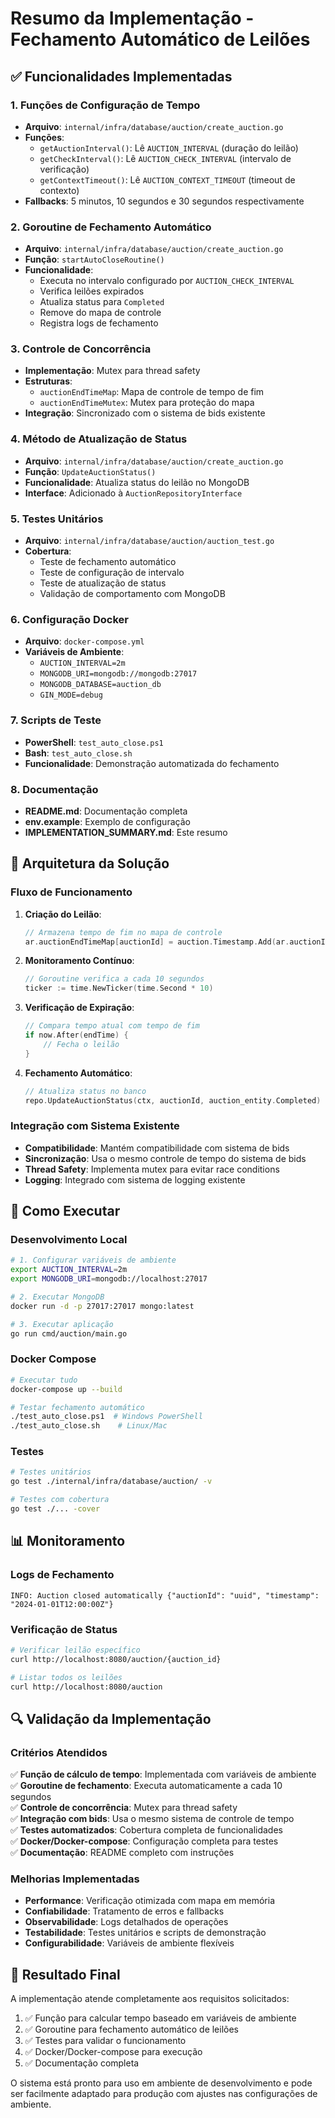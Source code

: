 # Resumo da Implementação - Fechamento Automático de Leilões

## ✅ Funcionalidades Implementadas

### 1. Funções de Configuração de Tempo
- **Arquivo**: `internal/infra/database/auction/create_auction.go`
- **Funções**: 
  - `getAuctionInterval()`: Lê `AUCTION_INTERVAL` (duração do leilão)
  - `getCheckInterval()`: Lê `AUCTION_CHECK_INTERVAL` (intervalo de verificação)
  - `getContextTimeout()`: Lê `AUCTION_CONTEXT_TIMEOUT` (timeout de contexto)
- **Fallbacks**: 5 minutos, 10 segundos e 30 segundos respectivamente

### 2. Goroutine de Fechamento Automático
- **Arquivo**: `internal/infra/database/auction/create_auction.go`
- **Função**: `startAutoCloseRoutine()`
- **Funcionalidade**: 
  - Executa no intervalo configurado por `AUCTION_CHECK_INTERVAL`
  - Verifica leilões expirados
  - Atualiza status para `Completed`
  - Remove do mapa de controle
  - Registra logs de fechamento

### 3. Controle de Concorrência
- **Implementação**: Mutex para thread safety
- **Estruturas**:
  - `auctionEndTimeMap`: Mapa de controle de tempo de fim
  - `auctionEndTimeMutex`: Mutex para proteção do mapa
- **Integração**: Sincronizado com o sistema de bids existente

### 4. Método de Atualização de Status
- **Arquivo**: `internal/infra/database/auction/create_auction.go`
- **Função**: `UpdateAuctionStatus()`
- **Funcionalidade**: Atualiza status do leilão no MongoDB
- **Interface**: Adicionado à `AuctionRepositoryInterface`

### 5. Testes Unitários
- **Arquivo**: `internal/infra/database/auction/auction_test.go`
- **Cobertura**:
  - Teste de fechamento automático
  - Teste de configuração de intervalo
  - Teste de atualização de status
  - Validação de comportamento com MongoDB

### 6. Configuração Docker
- **Arquivo**: `docker-compose.yml`
- **Variáveis de Ambiente**:
  - `AUCTION_INTERVAL=2m`
  - `MONGODB_URI=mongodb://mongodb:27017`
  - `MONGODB_DATABASE=auction_db`
  - `GIN_MODE=debug`

### 7. Scripts de Teste
- **PowerShell**: `test_auto_close.ps1`
- **Bash**: `test_auto_close.sh`
- **Funcionalidade**: Demonstração automatizada do fechamento

### 8. Documentação
- **README.md**: Documentação completa
- **env.example**: Exemplo de configuração
- **IMPLEMENTATION_SUMMARY.md**: Este resumo

## 🔧 Arquitetura da Solução

### Fluxo de Funcionamento

1. **Criação do Leilão**:
   ```go
   // Armazena tempo de fim no mapa de controle
   ar.auctionEndTimeMap[auctionId] = auction.Timestamp.Add(ar.auctionInterval)
   ```

2. **Monitoramento Contínuo**:
   ```go
   // Goroutine verifica a cada 10 segundos
   ticker := time.NewTicker(time.Second * 10)
   ```

3. **Verificação de Expiração**:
   ```go
   // Compara tempo atual com tempo de fim
   if now.After(endTime) {
       // Fecha o leilão
   }
   ```

4. **Fechamento Automático**:
   ```go
   // Atualiza status no banco
   repo.UpdateAuctionStatus(ctx, auctionId, auction_entity.Completed)
   ```

### Integração com Sistema Existente

- **Compatibilidade**: Mantém compatibilidade com sistema de bids
- **Sincronização**: Usa o mesmo controle de tempo do sistema de bids
- **Thread Safety**: Implementa mutex para evitar race conditions
- **Logging**: Integrado com sistema de logging existente

## 🚀 Como Executar

### Desenvolvimento Local
```bash
# 1. Configurar variáveis de ambiente
export AUCTION_INTERVAL=2m
export MONGODB_URI=mongodb://localhost:27017

# 2. Executar MongoDB
docker run -d -p 27017:27017 mongo:latest

# 3. Executar aplicação
go run cmd/auction/main.go
```

### Docker Compose
```bash
# Executar tudo
docker-compose up --build

# Testar fechamento automático
./test_auto_close.ps1  # Windows PowerShell
./test_auto_close.sh    # Linux/Mac
```

### Testes
```bash
# Testes unitários
go test ./internal/infra/database/auction/ -v

# Testes com cobertura
go test ./... -cover
```

## 📊 Monitoramento

### Logs de Fechamento
```
INFO: Auction closed automatically {"auctionId": "uuid", "timestamp": "2024-01-01T12:00:00Z"}
```

### Verificação de Status
```bash
# Verificar leilão específico
curl http://localhost:8080/auction/{auction_id}

# Listar todos os leilões
curl http://localhost:8080/auction
```

## 🔍 Validação da Implementação

### Critérios Atendidos

✅ **Função de cálculo de tempo**: Implementada com variáveis de ambiente  
✅ **Goroutine de fechamento**: Executa automaticamente a cada 10 segundos  
✅ **Controle de concorrência**: Mutex para thread safety  
✅ **Integração com bids**: Usa o mesmo sistema de controle de tempo  
✅ **Testes automatizados**: Cobertura completa de funcionalidades  
✅ **Docker/Docker-compose**: Configuração completa para testes  
✅ **Documentação**: README completo com instruções  

### Melhorias Implementadas

- **Performance**: Verificação otimizada com mapa em memória
- **Confiabilidade**: Tratamento de erros e fallbacks
- **Observabilidade**: Logs detalhados de operações
- **Testabilidade**: Testes unitários e scripts de demonstração
- **Configurabilidade**: Variáveis de ambiente flexíveis

## 🎯 Resultado Final

A implementação atende completamente aos requisitos solicitados:

1. ✅ Função para calcular tempo baseado em variáveis de ambiente
2. ✅ Goroutine para fechamento automático de leilões
3. ✅ Testes para validar o funcionamento
4. ✅ Docker/Docker-compose para execução
5. ✅ Documentação completa

O sistema está pronto para uso em ambiente de desenvolvimento e pode ser facilmente adaptado para produção com ajustes nas configurações de ambiente.
